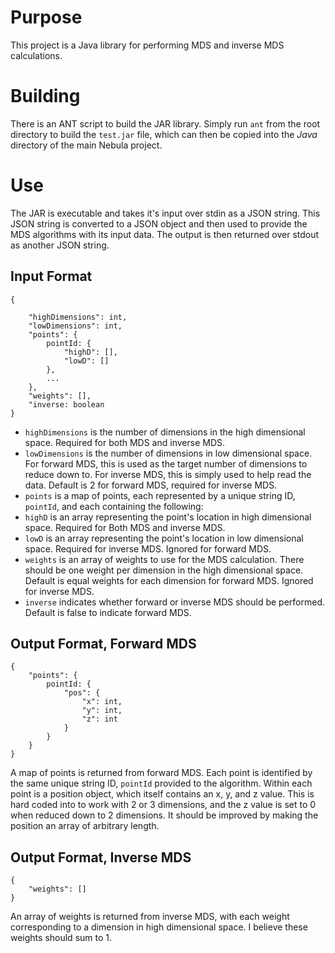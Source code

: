 # Purpose
This project is a Java library for performing MDS and inverse MDS calculations. 

# Building
There is an ANT script to build the JAR library. Simply run `ant` from the root directory to build the `test.jar` file, which can then be copied into the *Java* directory of the main Nebula project.

# Use
The JAR is executable and takes it's input over stdin as a JSON string. This JSON string is converted to a JSON object and then used to provide the MDS algorithms with its input data. The output is then returned over stdout as another JSON string.

## Input Format
```
{
    
    "highDimensions": int,
    "lowDimensions": int,
    "points": {
        pointId: {
            "highD": [],
            "lowD": []
        },
        ...
    },
    "weights": [],
    "inverse: boolean
}
```

* `highDimensions` is the number of dimensions in the high dimensional space. Required for both MDS and inverse MDS.
* `lowDimensions` is the number of dimensions in low dimensional space. For forward MDS, this is used as the target number of dimensions to reduce down to. For inverse MDS, this is simply used to help read the data. Default is 2 for forward MDS, required for inverse MDS.
* `points` is a map of points, each represented by a unique string ID, `pointId`, and each containing the following:
 * `highD` is an array representing the point's location in high dimensional space. Required for Both MDS and inverse MDS.
 * `lowD` is an array representing the point's location in low dimensional space. Required for inverse MDS. Ignored for forward MDS.
* `weights` is an array of weights to use for the MDS calculation. There should be one weight per dimension in the high dimensional space. Default is equal weights for each dimension for forward MDS. Ignored for inverse MDS.
* `inverse` indicates whether forward or inverse MDS should be performed. Default is false to indicate forward MDS.

## Output Format, Forward MDS
```
{
    "points": {
        pointId: {
            "pos": {
                "x": int,
                "y": int,
                "z": int
            }
        }
    }
}
```

A map of points is returned from forward MDS. Each point is identified by the same unique string ID, `pointId` provided to the algorithm. Within each point is a position object, which itself contains an x, y, and z value. This is hard coded into to work with 2 or 3 dimensions, and the z value is set to 0 when reduced down to 2 dimensions. It should be improved by making the position an array of arbitrary length.

## Output Format, Inverse MDS
```
{
    "weights": []
}
```

An array of weights is returned from inverse MDS, with each weight corresponding to a dimension in high dimensional space. I believe these weights should sum to 1.